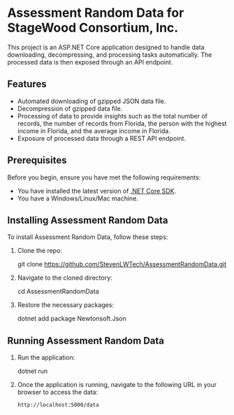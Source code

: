 # Assessment Random Data for StageWood Consortium, Inc.

This project is an ASP.NET Core application designed to handle data downloading, decompressing, and processing tasks automatically. The processed data is then exposed through an API endpoint.

## Features

- Automated downloading of gzipped JSON data file.
- Decompression of gzipped data file.
- Processing of data to provide insights such as the total number of records, the number of records from Florida, the person with the highest income in Florida, and the average income in Florida.
- Exposure of processed data through a REST API endpoint.

## Prerequisites

Before you begin, ensure you have met the following requirements:

- You have installed the latest version of [.NET Core SDK](https://dotnet.microsoft.com/download).
- You have a Windows/Linux/Mac machine.

## Installing Assessment Random Data

To install Assessment Random Data, follow these steps:

1. Clone the repo:

    git clone https://github.com/StevenLWTech/AssessmentRandomData.git

2. Navigate to the cloned directory:

    cd AssessmentRandomData

3. Restore the necessary packages:

    dotnet add package Newtonsoft.Json

## Running Assessment Random Data

1. Run the application:

    dotnet run

2. Once the application is running, navigate to the following URL in your browser to access the data:

    ```
    http://localhost:5000/data
    ```

